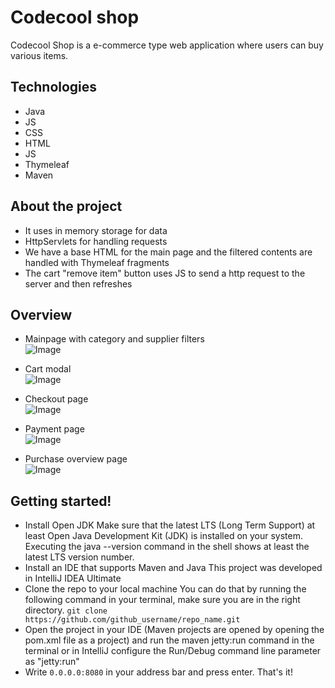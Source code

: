 # Codecool shop
Codecool Shop is a e-commerce type web application where users can buy various items.

## Technologies
- Java
- JS
- CSS
- HTML
- JS
- Thymeleaf
- Maven

## About the project
- It uses in memory storage for data
- HttpServlets for handling requests
- We have a base HTML for the main page and the filtered contents are handled with Thymeleaf fragments
- The cart "remove item" button uses JS to send a http request to the server and then refreshes

## Overview
- Mainpage with category and supplier filters<br/>
![Image](https://i.imgur.com/Li6WlY1.png)<br/>

- Cart modal<br/>
![Image](https://i.imgur.com/2AQCF9Z.png)<br/>

- Checkout page<br/>
![Image](https://i.imgur.com/0ssX0qb.png)<br/>

- Payment page<br/>
![Image](https://i.imgur.com/tDmZhrr.png)<br/>

- Purchase overview page<br/>
![Image](https://i.imgur.com/phCmPVo.png)<br/>

## Getting started!
- Install Open JDK
Make sure that the latest LTS (Long Term Support) at least Open Java Development Kit (JDK) is installed on your system.
Executing the java --version command in the shell shows at least the latest LTS version number.
- Install an IDE that supports Maven and Java
This project was developed in IntelliJ IDEA Ultimate
- Clone the repo to your local machine
You can do that by running the following command in your terminal, make sure you are in the right directory.
```git clone https://github.com/github_username/repo_name.git```
- Open the project in your IDE (Maven projects are opened by opening the pom.xml file as a project) and run the maven jetty:run command in the terminal or in IntelliJ configure the Run/Debug command line parameter as "jetty:run"
- Write ```0.0.0.0:8080``` in your address bar and press enter. That's it!
